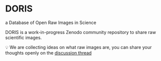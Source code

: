 # DORIS
a Database of Open Raw Images in Science

DORIS is a work-in-progress Zenodo community repository to share raw scientific images. 

💡 We are collecting ideas on what raw images are, you can share your thoughts openly on the [discussion thread](https://github.com/ariannazuanazzi/DORIS/discussions/1) 

<!---or anonymously through the [google form]().--->
